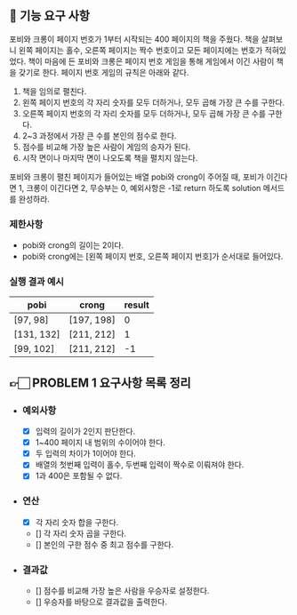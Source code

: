 ## 🚀 기능 요구 사항

포비와 크롱이 페이지 번호가 1부터 시작되는 400 페이지의 책을 주웠다. 책을 살펴보니 왼쪽 페이지는 홀수, 오른쪽 페이지는 짝수 번호이고 모든 페이지에는 번호가 적혀있었다. 책이 마음에 든 포비와 크롱은 페이지 번호 게임을 통해 게임에서 이긴 사람이 책을 갖기로 한다. 페이지 번호 게임의 규칙은 아래와 같다.

1. 책을 임의로 펼친다.
2. 왼쪽 페이지 번호의 각 자리 숫자를 모두 더하거나, 모두 곱해 가장 큰 수를 구한다.
3. 오른쪽 페이지 번호의 각 자리 숫자를 모두 더하거나, 모두 곱해 가장 큰 수를 구한다.
4. 2~3 과정에서 가장 큰 수를 본인의 점수로 한다.
5. 점수를 비교해 가장 높은 사람이 게임의 승자가 된다.
6. 시작 면이나 마지막 면이 나오도록 책을 펼치지 않는다.

포비와 크롱이 펼친 페이지가 들어있는 배열 pobi와 crong이 주어질 때, 포비가 이긴다면 1, 크롱이 이긴다면 2, 무승부는 0, 예외사항은 -1로 return 하도록 solution 메서드를 완성하라.

### 제한사항

- pobi와 crong의 길이는 2이다.
- pobi와 crong에는 [왼쪽 페이지 번호, 오른쪽 페이지 번호]가 순서대로 들어있다.

### 실행 결과 예시

| pobi       | crong      | result |
| ---------- | ---------- | ------ |
| [97, 98]   | [197, 198] | 0      |
| [131, 132] | [211, 212] | 1      |
| [99, 102]  | [211, 212] | -1     |


## 👉🏻 PROBLEM 1 요구사항 목록 정리

- ### 예외사항
  - [x] 입력의 길이가 2인지 판단한다.
  - [x] 1~400 페이지 내 범위의 수이어야 한다.
  - [x] 두 입력의 차이가 1이어야 한다.
  - [x] 배열의 첫번째 입력이 홀수, 두번째 입력이 짝수로 이뤄져야 한다.
  - [x] 1과 400은 포함될 수 없다.

- ### 연산
  - [x] 각 자리 숫자 합을 구한다.
  - [] 각 자리 숫자 곱을 구한다.
  - [] 본인의 구한 점수 중 최고 점수를 구한다.

- ### 결과값
  - [] 점수를 비교해 가장 높은 사람을 우승자로 설정한다.
  - [] 우승자를 바탕으로 결과값을 출력한다.

